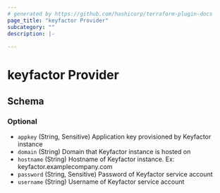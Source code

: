 ```yaml
---
# generated by https://github.com/hashicorp/terraform-plugin-docs
page_title: "keyfactor Provider"
subcategory: ""
description: |-
  
---
```


# keyfactor Provider





<!-- schema generated by tfplugindocs -->
## Schema

### Optional

- `appkey` (String, Sensitive) Application key provisioned by Keyfactor instance
- `domain` (String) Domain that Keyfactor instance is hosted on
- `hostname` (String) Hostname of Keyfactor instance. Ex: keyfactor.examplecompany.com
- `password` (String, Sensitive) Password of Keyfactor service account
- `username` (String) Username of Keyfactor service account
